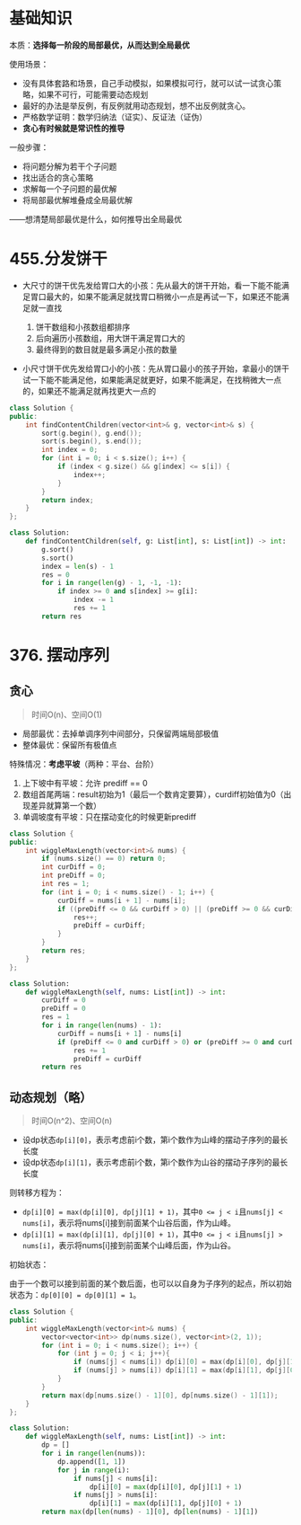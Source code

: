 # 基础知识

本质：**选择每一阶段的局部最优，从而达到全局最优**

使用场景：

- 没有具体套路和场景，自己手动模拟，如果模拟可行，就可以试一试贪心策略，如果不可行，可能需要动态规划
- 最好的办法是举反例，有反例就用动态规划，想不出反例就贪心。
- 严格数学证明：数学归纳法（证实）、反证法（证伪）
- **贪心有时候就是常识性的推导**

一般步骤：

- 将问题分解为若干个子问题
- 找出适合的贪心策略
- 求解每一个子问题的最优解
- 将局部最优解堆叠成全局最优解

——想清楚局部最优是什么，如何推导出全局最优

# 455.分发饼干

- 大尺寸的饼干优先发给胃口大的小孩：先从最大的饼干开始，看一下能不能满足胃口最大的，如果不能满足就找胃口稍微小一点是再试一下，如果还不能满足就一直找
  1. 饼干数组和小孩数组都排序
  2. 后向遍历小孩数组，用大饼干满足胃口大的
  3. 最终得到的数目就是最多满足小孩的数量

- 小尺寸饼干优先发给胃口小的小孩：先从胃口最小的孩子开始，拿最小的饼干试一下能不能满足他，如果能满足就更好，如果不能满足，在找稍微大一点的，如果还不能满足就再找更大一点的

```c++
class Solution {
public:
    int findContentChildren(vector<int>& g, vector<int>& s) {
        sort(g.begin(), g.end());
        sort(s.begin(), s.end());
        int index = 0;
        for (int i = 0; i < s.size(); i++) {
            if (index < g.size() && g[index] <= s[i]) {
                index++;
            }
        }
        return index;
    }
};
```

```python
class Solution:
    def findContentChildren(self, g: List[int], s: List[int]) -> int:
        g.sort()
        s.sort()
        index = len(s) - 1
        res = 0
        for i in range(len(g) - 1, -1, -1):
            if index >= 0 and s[index] >= g[i]:
                index -= 1
                res += 1
        return res
```

# 376. 摆动序列

## 贪心

> 时间O(n)、空间O(1)

- 局部最优：去掉单调序列中间部分，只保留两端局部极值
- 整体最优：保留所有极值点

特殊情况：**考虑平坡**（两种：平台、台阶）

1. 上下坡中有平坡：允许 prediff == 0 
2. 数组首尾两端：result初始为1（最后一个数肯定要算），curdiff初始值为0（出现差异就算第一个数）
3. 单调坡度有平坡：只在摆动变化的时候更新prediff

```c++
class Solution {
public:
    int wiggleMaxLength(vector<int>& nums) {
        if (nums.size() == 0) return 0;
        int curDiff = 0;
        int preDiff = 0;
        int res = 1;
        for (int i = 0; i < nums.size() - 1; i++) {
            curDiff = nums[i + 1] - nums[i];
            if ((preDiff <= 0 && curDiff > 0) || (preDiff >= 0 && curDiff < 0)) {
                res++;
                preDiff = curDiff;
            }
        }
        return res;
    }
};
```

```python
class Solution:
    def wiggleMaxLength(self, nums: List[int]) -> int:
        curDiff = 0
        preDiff = 0
        res = 1
        for i in range(len(nums) - 1):
            curDiff = nums[i + 1] - nums[i]
            if (preDiff <= 0 and curDiff > 0) or (preDiff >= 0 and curDiff < 0):
                res += 1
                preDiff = curDiff
        return res
```

## 动态规划（略）

> 时间O(n^2)、空间O(n)

- 设dp状态`dp[i][0]`，表示考虑前i个数，第i个数作为山峰的摆动子序列的最长长度
- 设dp状态`dp[i][1]`，表示考虑前i个数，第i个数作为山谷的摆动子序列的最长长度

则转移方程为：

- `dp[i][0] = max(dp[i][0], dp[j][1] + 1)`，其中`0 <= j < i`且`nums[j] < nums[i]`，表示将nums[i]接到前面某个山谷后面，作为山峰。
- `dp[i][1] = max(dp[i][1], dp[j][0] + 1)`，其中`0 <= j < i`且`nums[j] > nums[i]`，表示将nums[i]接到前面某个山峰后面，作为山谷。

初始状态：

由于一个数可以接到前面的某个数后面，也可以以自身为子序列的起点，所以初始状态为：`dp[0][0] = dp[0][1] = 1`。

```c++
class Solution {
public:
    int wiggleMaxLength(vector<int>& nums) {
        vector<vector<int>> dp(nums.size(), vector<int>(2, 1));
        for (int i = 0; i < nums.size(); i++) {
            for (int j = 0; j < i; j++){
                if (nums[j] < nums[i]) dp[i][0] = max(dp[i][0], dp[j][1] + 1);
                if (nums[j] > nums[i]) dp[i][1] = max(dp[i][1], dp[j][0] + 1);
            }
        }
        return max(dp[nums.size() - 1][0], dp[nums.size() - 1][1]);
    }
};
```

```python
class Solution:
    def wiggleMaxLength(self, nums: List[int]) -> int:
        dp = []
        for i in range(len(nums)):
            dp.append([1, 1])
            for j in range(i):
                if nums[j] < nums[i]:
                    dp[i][0] = max(dp[i][0], dp[j][1] + 1)
                if nums[j] > nums[i]:
                    dp[i][1] = max(dp[i][1], dp[j][0] + 1)
        return max(dp[len(nums) - 1][0], dp[len(nums) - 1][1])
```

